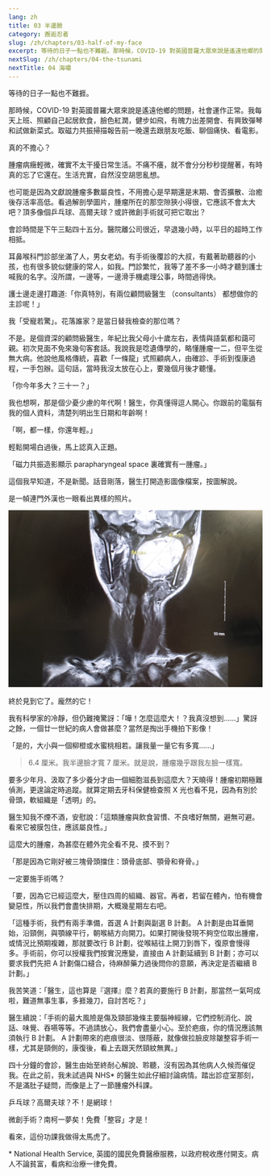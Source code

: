 ```yaml
---
lang: zh
title: 03 半邊臉	
category: 邂逅忍者
slug: /zh/chapters/03-half-of-my-face
excerpt: 等待的日子一點也不難捱。那時候，COVID-19 對英國普羅大眾來說是遙遠他鄉的問題，社會運作正常。
nextSlug: /zh/chapters/04-the-tsunami
nextTitle: 04 海嘯
---
```


<p class="cn">等待的日子一點也不難捱。

<p class="cn">那時候，COVID-19 對英國普羅大眾來說是遙遠他鄉的問題，社會運作正常。我每天上班、照顧自己起居飲食，臉色紅潤，健步如飛，有魄力出差開會、有興致彈琴和試做新菜式。取磁力共振掃描報告前一晚還去跟朋友吃飯、聊個痛快、看電影。

<p class="cn">真的不擔心？

<p class="cn">腫瘤病癥輕微，確實不太干擾日常生活。不痛不癢，就不會分分秒秒提醒著，有時真的忘了它還在。生活充實，自然沒空胡思亂想。

<p class="cn">也可能是因為文獻說腫瘤多數屬良性，不用擔心是早期還是末期、會否擴散、治癒後存活率高低。看過解剖學圖片，腫瘤所在的那空隙狹小得很，它應該不會太大吧？頂多像個乒乓球、高爾夫球？或許微創手術就可把它取出？

<p class="cn">會診時間是下午三點四十五分。醫院離公司很近，早退幾小時，以平日的超時工作相抵。

<p class="cn">耳鼻喉科門診部坐滿了人，男女老幼。有手術後覆診的大叔，有戴著助聽器的小孩，也有很多貌似健康的常人，如我。門診繁忙，我等了差不多一小時才聽到護士喊我的名字。沒所謂，一邊等，一邊滑手機處理公事，時間過得快。

<p class="cn">護士邊走邊打趣道:「你真特別，有兩位顧問級醫生 （consultants） 都想做你的主診呢！」

<p class="cn">我「受寵若驚」。花落誰家？是當日替我檢查的那位嗎？

<p class="cn">不是。是個資深的顧問級醫生，年紀比我父母小十歲左右，表情與語氣都和藹可親。初次見面不免來幾句客套話。我說我是唸遺傳學的，略懂腫瘤一二，但平生從無大病。他說他風格傳統，喜歡「一條龍」式照顧病人，由確診、手術到復康過程，一手包辦。這句話，當時我沒太放在心上，要幾個月後才聽懂。

<p class="cn">「你今年多大？三十一？」

<p class="cn">我也想啊，那是個少憂少慮的年代啊！醫生，你真懂得逗人開心。你跟前的電腦有我的個人資料，清楚列明出生日期和年齡啊！

<p class="cn">「啊，都一樣，你還年輕。」

<p class="cn">輕鬆開場白過後，馬上認真入正題。

<p class="cn">「磁力共振造影顯示 parapharyngeal space 裏確實有一腫瘤。」

<p class="cn">這個我早知道，不是新聞。話音剛落，醫生打開造影圖像檔案，按圖解說。

<p class="cn">是一幀連門外漢也一眼看出異樣的照片。

![MRI scan](./images/3.jpg)

<p class="cn">終於見到它了。龐然的它！

<p class="cn">我有科學家的冷靜，但仍難掩驚訝：「嘩！怎麼這麼大！？我真沒想到......」驚訝之餘，一個廿一世紀的病人會做甚麼？當然是掏出手機拍下影像！

<p class="cn">「是的，大小與一個柳橙或水蜜桃相若。讓我量一量它有多寬......」

<blockquote class="cn">6.4 厘米。我半邊臉才寬 7 厘米。就是說，腫瘤幾乎跟我左臉一樣寬。</blockquote>

<p class="cn">要多少年月、汲取了多少養分才由一個細胞滋長到這麼大？天曉得！腫瘤初期極難偵測，更遑論定時追蹤。就算定期去牙科保健檢查照 X 光也看不見，因為有別於骨頭，軟組織是「透明」的。

<p class="cn">醫生知我不煙不酒，安慰說：「這類腫瘤與飲食習慣、不良嗜好無關，避無可避。看來它被膜包住，應該屬良性。」

<p class="cn">這麼大的腫瘤，為甚麼在體外完全看不見、摸不到？

<p class="cn">「那是因為它剛好被三塊骨頭擋住：頭骨底部、顎骨和脊骨。」

<p class="cn">一定要施手術嗎？

<p class="cn">「要，因為它已經這麼大，壓住四周的組織、器官。再者，若留在體內，怕有機會變惡性，所以我們會盡快排期，大概幾星期左右吧。

<p class="cn">「這種手術，我們有兩手準備，首選 A 計劃與副選 B 計劃。 A 計劃是由耳垂開始，沿頸側，與顎線平行，朝喉結方向開刀。如果打開後發現不夠空位取出腫瘤，或情況比預期複雜，那就要改行 B 計劃，從喉結往上開刀到唇下，復原會慢得多。手術前，你可以授權我們按實況應變，直接由 A 計劃延續到 B 計劃；亦可以要求我們先把 A 計劃傷口縫合，待麻醉藥力過後問你的意願，再決定是否繼續 B 計劃。」

<p class="cn">我苦笑道：「醫生，這也算是『選擇』麼？若真的要施行 B 計劃，那當然一氣呵成啦，難道無事生事，多捱幾刀，自討苦吃？」

<p class="cn">醫生續說：「手術的最大風險是傷及頸部幾條主要腦神經線，它們控制消化、說話、味覺、吞嚥等等。不過請放心，我們會盡量小心。至於疤痕，你的情況應該無須執行 B 計劃。 A 計劃帶來的疤痕很淡、很隱蔽，就像做拉臉皮除皺整容手術一樣，尤其是頸側的，康復後，看上去跟天然頸紋無異。」

<p class="cn">四十分鐘的會診，醫生由始至終耐心解說、聆聽，沒有因為其他病人久候而催促我。在此之前，我未試過與 NHS* 的醫生如此仔細討論病情。踏出診症室那刻，不是滿肚子疑問，而像是上了一節腫瘤外科課。

<p class="cn">乒乓球？高爾夫球？不！是網球！

<p class="cn">微創手術？南柯一夢矣！免費「整容」才是！

<p class="cn">看來，這份功課我做得太馬虎了。

<p class="cn secondary">* National Health Service, 英國的國民免費醫療服務，以政府稅收應付開支。病人不論貧富，看病和治療一律免費。

